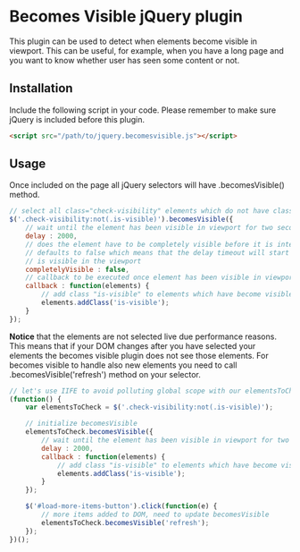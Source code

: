 Becomes Visible jQuery plugin
=============================

This plugin can be used to detect when elements become visible in viewport. This can be useful, for example, when you have a long page and you want to know whether user has seen some content or not.

## Installation

Include the following script in your code. Please remember to make sure jQuery is included before this plugin.

```html
<script src="/path/to/jquery.becomesvisible.js"></script>
```

## Usage

Once included on the page all jQuery selectors will have .becomesVisible() method.

```javascript
// select all class="check-visibility" elements which do not have class="is-visible"
$('.check-visibility:not(.is-visible)').becomesVisible({
    // wait until the element has been visible in viewport for two seconds before triggering callback function
    delay : 2000,
    // does the element have to be completely visible before it is interpreted as visible in viewport,
    // defaults to false which means that the delay timeout will start when any portion of the element
    // is visible in the viewport
    completelyVisible : false,
    // callback to be executed once element has been visible in viewport for the duration of delay
    callback : function(elements) {
        // add class "is-visible" to elements which have become visible
        elements.addClass('is-visible');
    }
});
```

**Notice** that the elements are not selected live due performance reasons. This means that if your DOM changes after you have selected your elements the becomes visible plugin does not see those elements. For becomes visible to handle also new elements you need to call .becomesVisible('refresh') method on your selector.

```javascript
// let's use IIFE to avoid polluting global scope with our elementsToCheck variable
(function() {
    var elementsToCheck = $('.check-visibility:not(.is-visible)');

    // initialize becomesVisible
    elementsToCheck.becomesVisible({
        // wait until the element has been visible in viewport for two seconds before triggering callback function
        delay : 2000,
        callback : function(elements) {
            // add class "is-visible" to elements which have become visible
            elements.addClass('is-visible');
        }
    });

    $('#load-more-items-button').click(function(e) {
        // more items added to DOM, need to update becomesVisible
        elementsToCheck.becomesVisible('refresh');
    });
})();
```
